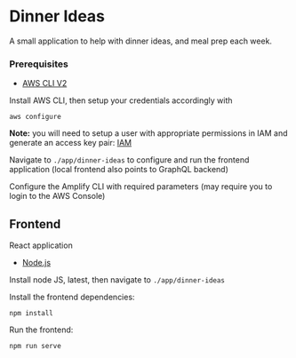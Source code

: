 # Dinner Ideas
A small application to help with dinner ideas, and meal prep each week.

### Prerequisites
- [AWS CLI V2](https://docs.aws.amazon.com/cli/latest/userguide/getting-started-install.html)

Install AWS CLI, then setup your credentials accordingly with 

`aws configure`

**Note:** you will need to setup a user with appropriate permissions in IAM and generate an access key pair:
[IAM](https://us-east-1.console.aws.amazon.com/iamv2/home?region=us-west-1#/users)

Navigate to `./app/dinner-ideas` to configure and run the frontend application (local frontend also points to GraphQL backend)

Configure the Amplify CLI with required parameters (may require you to login to the AWS Console)

## Frontend
React application

- [Node.js](https://nodejs.org)

Install node JS, latest, then navigate to `./app/dinner-ideas`

Install the frontend dependencies:

`npm install`

Run the frontend:

`npm run serve`
